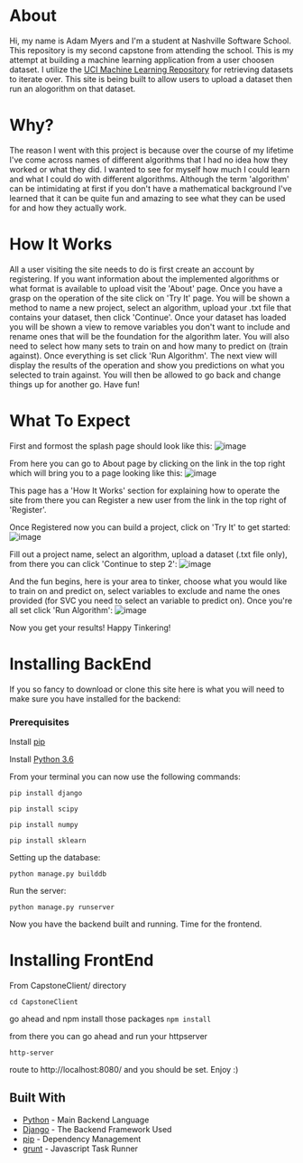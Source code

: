 # About
   Hi, my name is Adam Myers and I'm a student at Nashville Software School.
This repository is my second capstone from attending the school. This is my attempt at building a machine learning application from a user choosen dataset. I utilize the [UCI Machine Learning Repository](https://archive.ics.uci.edu/ml/datasets.html) for retrieving datasets to iterate over. This site is being built to allow users to upload a dataset then run an alogorithm on that dataset.

# Why?
   The reason I went with this project is because over the course of my 
lifetime I've come across names of different algorithms that I had no idea how they worked or what they did. I wanted to see for myself how much I could learn and what I could do with different algorithms. Although the term 'algorithm' can be intimidating at first if you don't have a mathematical background I've learned that it can be quite fun and amazing to see what they can be used for and how they actually work.

# How It Works
   All a user visiting the site needs to do is first create an account by
registering. If you want information about the implemented algorithms or what format is available to upload visit the 'About' page. Once you have a grasp on the operation of the site click on 'Try It' page. You will be shown a method to name a new project, select an algorithm, upload your .txt file that contains your dataset, then click 'Continue'. Once your dataset has loaded you will be shown a view to remove variables you don't want to include and rename ones that will be the foundation for the algorithm later. You will also need to select how many sets to train on and how many to predict on (train against). Once everything is set click 'Run Algorithm'. The next view will display the results of the operation and show you predictions on what you selected to train against. You will then be allowed to go back and change things up for another go. Have fun!

# What To Expect
   First and formost the splash page should look like this:
![image](https://user-images.githubusercontent.com/24867879/27454642-3b6abfcc-5760-11e7-9e88-725178a2576b.png)

   From here you can go to About page by clicking on the link in the top right which will bring you to a page looking like this:
![image](https://user-images.githubusercontent.com/24867879/27454685-656db3ce-5760-11e7-85a4-fbaaee073e56.png)

   This page has a 'How It Works' section for explaining how to operate the site from there you can Register a new user from the link in the top right of 'Register'.

   Once Registered now you can build a project, click on 'Try It' to get started:
![image](https://user-images.githubusercontent.com/24867879/27454809-def7c248-5760-11e7-86f9-9eccd976a826.png)

   Fill out a project name, select an algorithm, upload a dataset (.txt file only), from there you can click 'Continue to step 2':
![image](https://user-images.githubusercontent.com/24867879/27454875-0edb8a76-5761-11e7-987e-8c7bcaa2511f.png)

   And the fun begins, here is your area to tinker, choose what you would like to train on and predict on, select variables to exclude and name the ones provided (for SVC you need to select an variable to predict on). Once you're all set click 'Run Algorithm':
![image](https://user-images.githubusercontent.com/24867879/27454951-548015f6-5761-11e7-9edb-9104549f243a.png)

   Now you get your results! Happy Tinkering!


# Installing BackEnd
   If you so fancy to download or clone this site here is what you will need 
to make sure you have installed for the backend:

### Prerequisites

Install [pip](https://packaging.python.org/installing/)

Install [Python 3.6](https://www.python.org/downloads/)

From your terminal you can now use the following commands:
```
pip install django
```
```
pip install scipy
```
```
pip install numpy
```
```
pip install sklearn
```

Setting up the database:
```
python manage.py builddb 
```

Run the server:
```
python manage.py runserver
```

Now you have the backend built and running. Time for the frontend.

# Installing FrontEnd
From CapstoneClient/ directory
```
cd CapstoneClient
```
go ahead and npm install those packages
```npm install```

from there you can go ahead and run your httpserver
```
http-server
```

route to http://localhost:8080/ and you should be set. Enjoy :)


## Built With

* [Python](http://www.dropwizard.io/1.0.2/docs/) - Main Backend Language
* [Django](http://www.dropwizard.io/1.0.2/docs/) - The Backend Framework Used
* [pip](https://maven.apache.org/) - Dependency Management
* [grunt](https://gruntjs.com/) - Javascript Task Runner
